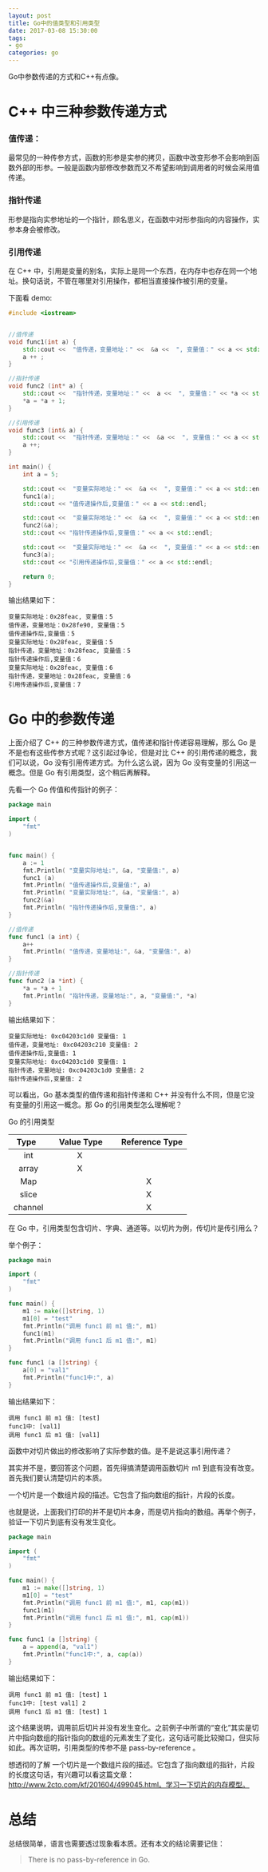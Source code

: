 ```yaml
---
layout: post
title: Go中的值类型和引用类型
date: 2017-03-08 15:30:00
tags:
- go
categories: go
---
```


Go中参数传递的方式和C++有点像。


# C++ 中三种参数传递方式
### 值传递：
最常见的一种传参方式，函数的形参是实参的拷贝，函数中改变形参不会影响到函数外部的形参。一般是函数内部修改参数而又不希望影响到调用者的时候会采用值传递。

### 指针传递
形参是指向实参地址的一个指针，顾名思义，在函数中对形参指向的内容操作，实参本身会被修改。

### 引用传递
在 C++ 中，引用是变量的别名，实际上是同一个东西，在内存中也存在同一个地址。换句话说，不管在哪里对引用操作，都相当直接操作被引用的变量。

下面看 demo:
```cpp
#include <iostream>


//值传递
void func1(int a) {
    std::cout <<  "值传递，变量地址：" <<  &a <<  ", 变量值：" << a << std::endl;
    a ++ ;
}

//指针传递
void func2 (int* a) {
    std::cout <<  "指针传递，变量地址：" <<  a <<  ", 变量值：" << *a << std::endl;
    *a = *a + 1;
}

//引用传递
void func3 (int& a) {
    std::cout <<  "指针传递，变量地址：" <<  &a <<  ", 变量值：" << a << std::endl;
    a ++;
}

int main() {
    int a = 5;

    std::cout <<  "变量实际地址：" <<  &a <<  ", 变量值：" << a << std::endl;
    func1(a);
    std::cout << "值传递操作后,变量值：" << a << std::endl;

    std::cout <<  "变量实际地址：" <<  &a <<  ", 变量值：" << a << std::endl;
    func2(&a);
    std::cout << "指针传递操作后,变量值：" << a << std::endl;

    std::cout <<  "变量实际地址：" <<  &a <<  ", 变量值：" << a << std::endl;
    func3(a);
    std::cout << "引用传递操作后,变量值：" << a << std::endl;

    return 0;
}
```
输出结果如下：
```text
变量实际地址：0x28feac, 变量值：5
值传递，变量地址：0x28fe90, 变量值：5
值传递操作后,变量值：5
变量实际地址：0x28feac, 变量值：5
指针传递，变量地址：0x28feac, 变量值：5
指针传递操作后,变量值：6
变量实际地址：0x28feac, 变量值：6
指针传递，变量地址：0x28feac, 变量值：6
引用传递操作后,变量值：7
```

# Go 中的参数传递
上面介绍了 C++ 的三种参数传递方式，值传递和指针传递容易理解，那么 Go 是不是也有这些传参方式呢？这引起过争论，但是对比 C++ 的引用传递的概念，我们可以说，Go 没有引用传递方式。为什么这么说，因为 Go 没有变量的引用这一概念。但是 Go 有引用类型，这个稍后再解释。

先看一个 Go 传值和传指针的例子：
```go
package main

import (
    "fmt"
)


func main() {
    a := 1
    fmt.Println( "变量实际地址:", &a, "变量值:", a)
    func1 (a)
    fmt.Println( "值传递操作后,变量值:", a)
    fmt.Println( "变量实际地址:", &a, "变量值:", a)
    func2(&a)
    fmt.Println( "指针传递操作后,变量值:", a)
}

//值传递
func func1 (a int) {
    a++
    fmt.Println( "值传递，变量地址:", &a, "变量值:", a)
}

//指针传递
func func2 (a *int) {
    *a = *a + 1
    fmt.Println( "指针传递，变量地址:", a, "变量值:", *a)
}
```
输出结果如下：
```text
变量实际地址: 0xc04203c1d0 变量值: 1
值传递，变量地址: 0xc04203c210 变量值: 2
值传递操作后,变量值: 1
变量实际地址: 0xc04203c1d0 变量值: 1
指针传递，变量地址: 0xc04203c1d0 变量值: 2
指针传递操作后,变量值: 2
```
可以看出，Go 基本类型的值传递和指针传递和 C++ 并没有什么不同，但是它没有变量的引用这一概念。那 Go 的引用类型怎么理解呢？

Go 的引用类型

|      Type     |    Value Type   |    Reference Type  |
| :-----------: | :-------------: | :----------------: |
|      int      |       X         |                    |
|     array     |       X         |                    | 
|     Map       |                 |          X         |
|     slice     |                 |          X         |
|    channel    |                 |          X         |

在 Go 中，引用类型包含切片、字典、通道等。以切片为例，传切片是传引用么？

举个例子：
```go
package main

import (
    "fmt"
)

func main() {
    m1 := make([]string, 1)
    m1[0] = "test"
    fmt.Println("调用 func1 前 m1 值:", m1)
    func1(m1)
    fmt.Println("调用 func1 后 m1 值:", m1)
}

func func1 (a []string) {
    a[0] = "val1"
    fmt.Println("func1中:", a)
}
```
输出结果如下：
```text
调用 func1 前 m1 值: [test]
func1中: [val1]
调用 func1 后 m1 值: [val1]
```
函数中对切片做出的修改影响了实际参数的值。是不是说这事引用传递？

其实并不是，要回答这个问题，首先得搞清楚调用函数切片 m1 到底有没有改变。首先我们要认清楚切片的本质。

一个切片是一个数组片段的描述。它包含了指向数组的指针，片段的长度。

也就是说，上面我们打印的并不是切片本身，而是切片指向的数组。再举个例子，验证一下切片到底有没有发生变化。

```go
package main

import (
    "fmt"
)

func main() {
    m1 := make([]string, 1)
    m1[0] = "test"
    fmt.Println("调用 func1 前 m1 值:", m1, cap(m1))
    func1(m1)
    fmt.Println("调用 func1 后 m1 值:", m1, cap(m1))
}

func func1 (a []string) {
    a = append(a, "val1")
    fmt.Println("func1中:", a, cap(a))
}
```
输出结果如下：
```text
调用 func1 前 m1 值: [test] 1
func1中: [test val1] 2
调用 func1 后 m1 值: [test] 1
```
这个结果说明，调用前后切片并没有发生变化。之前例子中所谓的“变化”其实是切片中指向数组的指针指向的数组的元素发生了变化，这句话可能比较拗口，但实际如此。再次证明，引用类型的传参不是 pass-by-reference 。

想透彻的了解 一个切片是一个数组片段的描述。它包含了指向数组的指针，片段的长度这句话，有兴趣可以看这篇文章：http://www.2cto.com/kf/201604/499045.html。学习一下切片的内存模型。

# 总结
总结很简单，语言也需要透过现象看本质。还有本文的结论需要记住：

> There is no pass-by-reference in Go.
